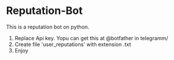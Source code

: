 # Reputation-Bot
This is a reputation bot on python.
1. Replace Api key. Yopu can get this at @botfather in telegramm/
2. Create file 'user_reputations' with extension .txt
3. Enjoy
